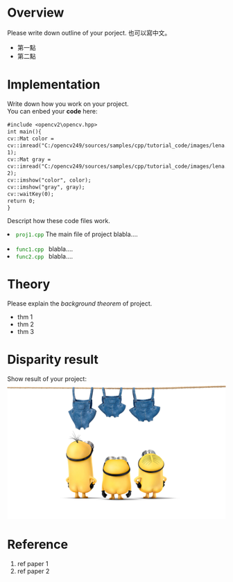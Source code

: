 # Overview
Please write down outline of your porject.
也可以寫中文。
* 第一點
* 第二點

# Implementation
Write down how you work on your project.<br/>
You can enbed your **code** here:<br/>
```
#include <opencv2\opencv.hpp>
int main(){
cv::Mat color = cv::imread("C:/opencv249/sources/samples/cpp/tutorial_code/images/lena.png", 1);
cv::Mat gray = cv::imread("C:/opencv249/sources/samples/cpp/tutorial_code/images/lena.png", 2);
cv::imshow("color", color);
cv::imshow("gray", gray);
cv::waitKey(0);
return 0;
}
```
Descript how these code files work.
<li><code><font color="green">proj1.cpp</font></code> The main file of project blabla....</li>	<br/>
<li><code><font color="green">func1.cpp</font> </code> blabla....<br/> 
<li><code><font color="green">func2.cpp</font> </code> blabla....<br/> 

# Theory
Please explain the *background theorem* of project.<br/>
* thm 1
* thm 2
* thm 3

# Disparity result
Show result of your project:<br/>
<img src="minions.jpg" >

# Reference
1.  ref paper 1<br/>
2.  ref paper 2<br/>
